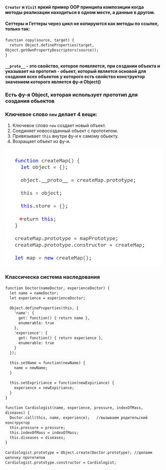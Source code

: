#### `Creator` и `Visit` яркий пример OOP принципа композиции когда методы реализации находиться в одном месте, а данные в другом.

#### Сеттеры и Геттеры через цикл не копируются как методы по ссылке, только так:
```JS
function copy(source, target) {
  return Object.defineProperties(target, Object.getOwnPropertyDescriptors(source));
}
```

#### `__proto__` - это свойство, которое появляется, при создании объекта и указывает на прототип - обьект, который является основой для создания всех объектов у которого есть свойство конструктор значением которого является фу-я Object()

### Есть фу-я Object, которая использует прототип для создания обьектов

### Ключевое слово `new` делает 4 вещи:
  1. Ключевое слово `new` создает новый объект.
  2. Соединяет новосозданный обьект с прототипом.
  3. Привязывает `this` внутри фу-и к самому обьекту.
  4. Возращает объект из фу-и.

![new](./Prototype.png)

### Классическа система наследования
```JS
function Doctor(nameDoctor, experienceDoctor) {
  let name = nameDoctor;
  let experience = experienceDoctor;

  Object.defineProperties(this, {
    'name': {
      get: function() { return name },
      enumerable: true
    },
    'experience': {
      get: function() { return experience },
      enumerable: true
    } 
  });

  this.setName = function(newName) {
    name = newName;
  }

  this.setExpririance = function(newExpiriance) {
    experience = newExpiriance;
  }
}

function Сardiologist(name, experience, pressure, indexOfMass, diseases) {
  Doctor.call(this, name, experience);   //вызываем родительский конструктор
  this.pressure = pressure;
  this.indexOfMass = indexOfMass;
  this.diseases = diseases;
}

Сardiologist.prototype = Object.create(Doctor.prototype); //делаем цепочку прототипов
Сardiologist.prototype.constructor = Сardiologist;   
```
